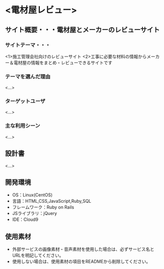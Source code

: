 # <電材屋レビュー>

## サイト概要・・・電材屋とメーカーのレビューサイト
### サイトテーマ・・・
<1>施工管理会社向けのレビューサイト
<2>工事に必要な材料の情報からメーカー＆電材屋の情報をまとめ・レビューできるサイトです

### テーマを選んだ理由
<...>

### ターゲットユーザ
<...>

### 主な利用シーン
<...>

## 設計書
<...>

## 開発環境
- OS：Linux(CentOS)
- 言語：HTML,CSS,JavaScript,Ruby,SQL
- フレームワーク：Ruby on Rails
- JSライブラリ：jQuery
- IDE：Cloud9

## 使用素材
- 外部サービスの画像素材・音声素材を使用した場合は、必ずサービス名とURLを明記してください。
- 使用しない場合は、使用素材の項目をREADMEから削除してください。
